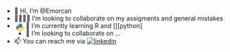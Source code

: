 - 👋 Hi, I’m @Emorcan
- 🫱🏻‍🫲🏻 I’m looking to collaborate on my assigments and general mistakes
- 🌱 I’m currently learning R and [<img align="left" alt="Python" width="26px" src="https://raw.githubusercontent.com/github/explore/cebd63002168a05a6a642f309227eefeccd92950/topics/python/python.png" />][python]
- 💞️ I’m looking to collaborate on ...
- 📫 You can reach me via [![linkedin](https://img.shields.io/badge/Linkedin-000000?style=for-the-badge&logo=Linkedin&logoColor=white)](https://www.linkedin.com/in/ersan-emircan-kula-/)

<!---
Emorcan/Emorcan is a ✨ special ✨ repository because its `README.md` (this file) appears on your GitHub profile.
You can click the Preview link to take a look at your changes.
--->
